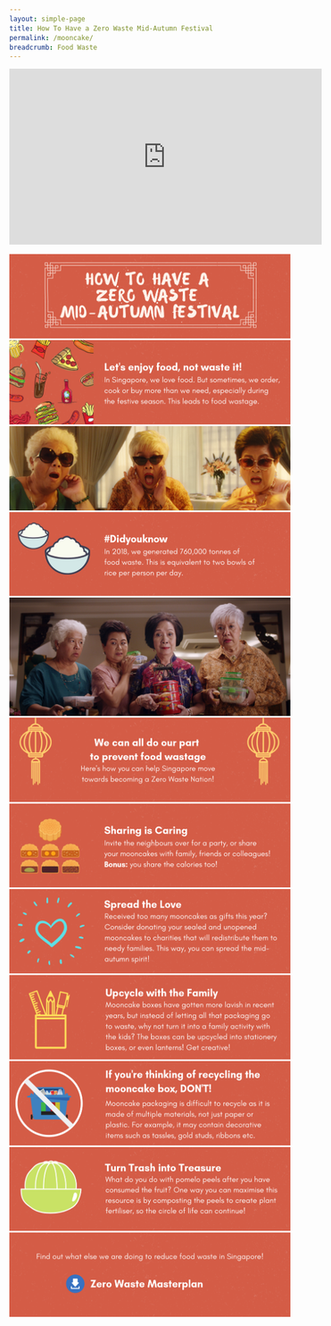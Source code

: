 ```yaml
---
layout: simple-page
title: How To Have a Zero Waste Mid-Autumn Festival
permalink: /mooncake/
breadcrumb: Food Waste
---
```


<div class="bp-youtube">
     <iframe width="560" height="315" src="https://www.youtube.com/embed/xKuJ00SaDIc" frameborder="0" allow="accelerometer; autoplay; encrypted-media; gyroscope; picture-in-picture" allowfullscreen></iframe>
</div>


![Text for mooncake images](/images/dabao1.png)
![Text for mooncake images](/images/dabao2.png)
![Text for mooncake images](/images/dabao3.png)
![Text for mooncake images](/images/dabao4.png)
![Text for mooncake images](/images/dabao5.jpg)
![Text for mooncake images](/images/dabao6.png)
![Text for mooncake images](/images/dabao7.png)
![Text for mooncake images](/images/dabao8.png)
![Text for mooncake images](/images/dabao9.png)
![Text for mooncake images](/images/dabao10.png)
![Text for mooncake images](/images/dabao11.png)
<a href="https://www.towardszerowaste.sg/zero-waste-masterplan/chapter3/food/"><img src="/images/dabao12.png" alt=""></a>


